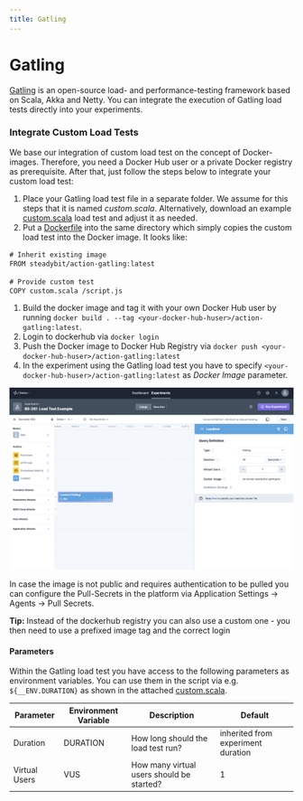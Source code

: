 ```yaml
---
title: Gatling
---
```


# Gatling

[Gatling](https://gatling.io/) is an open-source load- and performance-testing framework based on Scala, Akka and Netty. You can integrate the execution of
Gatling load tests directly into your experiments.

### Integrate Custom Load Tests

We base our integration of custom load test on the concept of Docker-images. Therefore, you need a Docker Hub user or a private Docker registry as prerequisite.
After that, just follow the steps below to integrate your custom load test:

1. Place your Gatling load test file in a separate folder. We assume for this steps that it is named _custom.scala_. Alternatively, download an
   example [custom.scala](gatling-custom.scala) load test and adjust it as needed.
2. Put a [Dockerfile](gatling-Dockerfile) into the same directory which simply copies the custom load test into the Docker image. It looks like:

```
# Inherit existing image
FROM steadybit/action-gatling:latest

# Provide custom test
COPY custom.scala /script.js
```

1. Build the docker image and tag it with your own Docker Hub user by running `docker build . --tag <your-docker-hub-huser>/action-gatling:latest`.
2. Login to dockerhub via `docker login`
3. Push the Docker image to Docker Hub Registry via `docker push <your-docker-hub-huser>/action-gatling:latest`
4. In the experiment using the Gatling load test you have to specify `<your-docker-hub-huser>/action-gatling:latest` as _Docker Image_ parameter.

![Experiment with Custom Gatling Load Test](gatling-experiment.png)

In case the image is not public and requires authentication to be pulled you can configure the Pull-Secrets in the platform via Application Settings -> Agents
-> Pull Secrets.

**Tip:** Instead of the dockerhub registry you can also use a custom one - you then need to use a prefixed image tag and the correct login

#### Parameters

Within the Gatling load test you have access to the following parameters as environment variables. You can use them in the script via e.g. `${__ENV.DURATION}`
as shown in the attached [custom.scala](gatling-custom.scala).

| Parameter | Environment Variable | Description | Default |
|----------|-------------|-------------|------------- |
| Duration | DURATION | How long should the load test run? | inherited from experiment duration |
| Virtual Users | VUS | How many virtual users should be started? | 1 |
